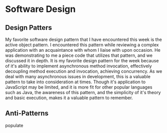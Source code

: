 # Software Design

## Design Patters

My favorite software design pattern that I have encountered this week is the active object pattern. I encountered this pattern while reviewing a complex application with an acquaintance with whom I liaise with upon occasion. He was demonstrating to me a piece code that utilizes that pattern, and we discussed it in depth. It is my favorite design pattern for the week because of it's ability to implement asynchronous method invocation, effectively decoupling method execution and invocation, achieving concurrency. As we deal with many asynchronous issues in development, this is a valuable pattern to take into consideration at times. Though it's application to JavaScript may be limited, and it is more fit for other popular languages such as Java, the awareness of this pattern, and the simplicity of it's theory and basic execution, makes it a valuable pattern to remember.

## Anti-Patterns

populate